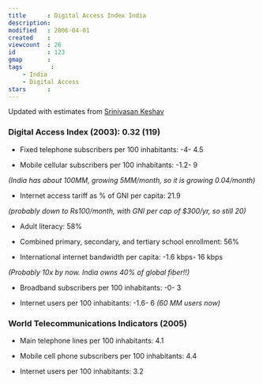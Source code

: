 ```yaml
---
title      : Digital Access Index India
description: 
modified   : 2006-04-01
created    : 
viewcount  : 26
id         : 123
gmap       : 
tags        :
    - India
    - Digital Access
stars      : 
---
```


Updated with estimates from [Srinivasan Keshav]()





### Digital Access Index (2003): 0.32 (119)

* Fixed telephone subscribers per 100 inhabitants: -4- 4.5

* Mobile cellular subscribers per 100 inhabitants: -1.2- 9 

 *(India has about 100MM, growing 5MM/month, so it is growing 0.04/month)*

* Internet access tariff as % of GNI per capita: 21.9 

 *(probably down to Rs100/month, with GNI per cap of $300/yr, so still 20)*

* Adult literacy: 58%

* Combined primary, secondary, and tertiary school enrollment: 56%

* International internet bandwidth per capita: -1.6 kbps- 16 kbps 

 *(Probably 10x by now. India owns 40% of global fiber!!)*

* Broadband subscribers per 100 inhabitants: -0- 3

* Internet users per 100 inhabitants: -1.6- 6 *(60 MM users now)*


### World Telecommunications Indicators (2005)

* Main telephone lines per 100 inhabitants: 4.1

* Mobile cell phone subscribers per 100 inhabitants: 4.4

* Internet users per 100 inhabitants: 3.2 

